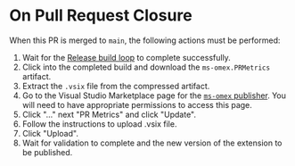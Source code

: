 # On Pull Request Closure

<!-- markdownlint-disable MD013 -->

When this PR is merged to `main`, the following actions must be performed:

1. Wait for the [Release build loop][releasebuild] to complete successfully.
1. Click into the completed build and download the `ms-omex.PRMetrics` artifact.
1. Extract the `.vsix` file from the compressed artifact.
1. Go to the Visual Studio Marketplace page for the [`ms-omex` publisher][marketplace]. You will need to have appropriate permissions to access this page.
1. Click "..." next "PR Metrics" and click "Update".
1. Follow the instructions to upload .vsix file.
1. Click "Upload".
1. Wait for validation to complete and the new version of the extension to be published.

[marketplace]: https://marketplace.visualstudio.com/manage/publishers/ms-omex
[releasebuild]: https://github.com/microsoft/PR-Metrics/actions/workflows/release.yml
